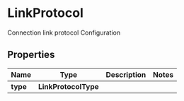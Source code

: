 

# LinkProtocol

Connection link protocol Configuration

## Properties

| Name | Type | Description | Notes |
|------------ | ------------- | ------------- | -------------|
|**type** | **LinkProtocolType** |  |  |




